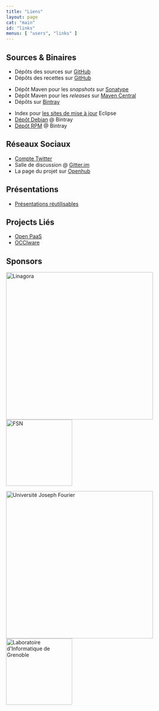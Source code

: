 ```yaml
---
title: "Liens"
layout: page
cat: "main"
id: "links"
menus: [ "users", "links" ]
---
```


## Sources & Binaires

* Dépôts des sources sur [GitHub](https://github.com/roboconf)
* Dépôts des recettes sur [GitHub](https://github.com/roboconf-recipes)

<!-- -->

* Dépôt Maven pour les *snapshots* sur [Sonatype](https://oss.sonatype.org/content/repositories/snapshots/net/roboconf/)
* Dépôt Maven pour les *releases* sur [Maven Central](http://repo1.maven.org/maven2/net/roboconf/)
* Dépôts sur [Bintray](https://bintray.com/roboconf)

<!-- -->

* Index pour [les sites de mise à jour](https://dl.bintray.com/roboconf/roboconf-eclipse/) Eclipse
* [Dépôt Debian](https://dl.bintray.com/roboconf/roboconf-debian-packages/) @ Bintray
* [Dépôt RPM](https://dl.bintray.com/roboconf/roboconf-rpm) @ Bintray

## Réseaux Sociaux

* [Compte Twitter](https://twitter.com/Roboconf)
* Salle de discussion @ [Gitter.im](https://gitter.im/roboconf/roboconf)
* La page du projet sur [Openhub](https://www.openhub.net/p/roboconf)

## Présentations

* [Présentations réutilisables](presentations-reutilisables.html)

## Projects Liés

* [Open PaaS](http://open-paas.org/)
* [OCCIware](http://www.occiware.org/bin/view/Main/)

## Sponsors

<a href="http://linagora.com/"><img src="/resources/img/sponsor-linagora.gif" alt="Linagora" width="400" /></a>
<img src="/resources/img/sponsor-fsn.jpg" alt="FSN" height="180" />

<a href="http://www.ujf-grenoble.fr/"><img src="/resources/img/sponsor-ujf.jpg" alt="Université Joseph Fourier" width="400" /></a>
<a href="http://www.liglab.fr/"><img src="/resources/img/sponsor-lig.jpg" alt="Laboratoire d'Informatique de Grenoble" height="180" /></a>
